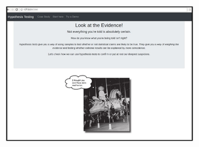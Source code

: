 
![My image](https://github.com/Komal-Kalbhor/Flask-Tutorial-on-Hypothesis-testing/blob/master/images/home_page.jpg)
